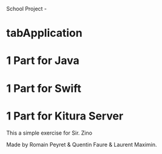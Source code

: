 School Project - 
# tabApplication
# 1 Part for Java
# 1 Part for Swift
# 1 Part for Kitura Server

This a simple exercise for Sir. Zino

Made by Romain Peyret & Quentin Faure & Laurent Maximin.

